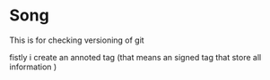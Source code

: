 Song
====

This is for checking versioning of git

fistly i create an annoted tag (that means an signed tag that store all information )
